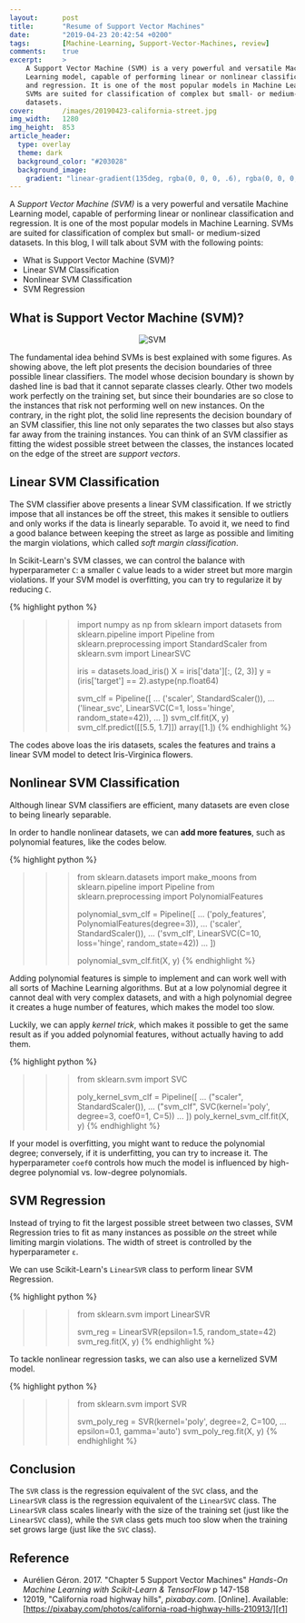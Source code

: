 ```yaml
---
layout:      post
title:       "Resume of Support Vector Machines"
date:        "2019-04-23 20:42:54 +0200"
tags:        [Machine-Learning, Support-Vector-Machines, review]
comments:    true
excerpt:     >
    A Support Vector Machine (SVM) is a very powerful and versatile Machine
    Learning model, capable of performing linear or nonlinear classification
    and regression. It is one of the most popular models in Machine Learning.
    SVMs are suited for classification of complex but small- or medium-sized
    datasets.
cover:       /images/20190423-california-street.jpg
img_width:   1280
img_height:  853
article_header:
  type: overlay
  theme: dark
  background_color: "#203028"
  background_image:
    gradient: "linear-gradient(135deg, rgba(0, 0, 0, .6), rgba(0, 0, 0, .4))"
---
```


A _Support Vector Machine (SVM)_ is a very powerful and versatile Machine
Learning model, capable of performing linear or nonlinear classification and
regression. It is one of the most popular models in Machine Learning. SVMs are
suited for classification of complex but small- or medium-sized datasets. In
this blog, I will talk about SVM with the following points:
- What is Support Vector Machine (SVM)?
- Linear SVM Classification
- Nonlinear SVM Classification
- SVM Regression

## What is Support Vector Machine (SVM)?
<p align="center">
  <img alt="SVM"
  src="{{ site.baseurl }}/images/20190423-svm.png"/>
</p>

The fundamental idea behind SVMs is best explained with some figures. As
showing above, the left plot presents the decision boundaries of three possible
linear classifiers. The model whose decision boundary is shown by dashed line
is bad that it cannot separate classes clearly. Other two models work perfectly
on the training set, but since their boundaries are so close to the instances
that risk not performing well on new instances. On the contrary, in the right
plot, the solid line represents the decision boundary of an SVM classifier,
this line not only separates the two classes but also stays far away from the
training instances. You can think of an SVM classifier as fitting the widest
possible street between the classes, the instances located on the edge of the
street are _support vectors_.

## Linear SVM Classification
The SVM classifier above presents a linear SVM classification. If we strictly
impose that all instances be off the street, this makes it sensible to outliers
and only works if the data is linearly separable. To avoid it, we need to find
a good balance between keeping the street as large as possible and limiting the
margin violations, which called _soft margin classification_.

In Scikit-Learn's SVM classes, we can control the balance with hyperparameter
`C`: a smaller `C` value leads to a wider street but more margin violations. If
your SVM model is overfitting, you can try to regularize it by reducing `C`.

{% highlight python %}
>>> import numpy as np
>>> from sklearn import datasets
>>> from sklearn.pipeline import Pipeline
>>> from sklearn.preprocessing import StandardScaler
>>> from sklearn.svm import LinearSVC
>>>
>>> iris = datasets.load_iris()
>>> X = iris['data'][:, (2, 3)]
>>> y = (iris['target'] == 2).astype(np.float64)
>>>
>>> svm_clf = Pipeline([
...         ('scaler', StandardScaler()),
...         ('linear_svc', LinearSVC(C=1, loss='hinge', random_state=42)),
...     ])
>>> svm_clf.fit(X, y)
>>> svm_clf.predict([[5.5, 1.7]])
array([1.])
{% endhighlight %}

The codes above loas the iris datasets, scales the features and trains a linear
SVM model to detect Iris-Virginica flowers.

## Nonlinear SVM Classification
Although linear SVM classifiers are efficient, many datasets are even close to
being linearly separable.

In order to handle nonlinear datasets, we can **add more features**, such as
polynomial features, like the codes below.

{% highlight python %}
>>> from sklearn.datasets import make_moons
>>> from sklearn.pipeline import Pipeline
>>> from sklearn.preprocessing import PolynomialFeatures
>>>
>>> polynomial_svm_clf = Pipeline([
...         ('poly_features', PolynomialFeatures(degree=3)),
...         ('scaler', StandardScaler()),
...         ('svm_clf', LinearSVC(C=10, loss='hinge', random_state=42))
...     ])
>>>
>>> polynomial_svm_clf.fit(X, y)
{% endhighlight %}

Adding polynomial features is simple to implement and can work well with all
sorts of Machine Learning algorithms. But at a low polynomial degree it cannot
deal with very complex datasets, and with a high polynomial degree it creates a
huge number of features, which makes the model too slow.

Luckily, we can apply _kernel trick_, which makes it possible to get the same
result as if you added polynomial features, without actually having to add
them.

{% highlight python %}
>>> from sklearn.svm import SVC
>>>
>>> poly_kernel_svm_clf = Pipeline([
...         ("scaler", StandardScaler()),
...         ("svm_clf", SVC(kernel='poly', degree=3, coef0=1, C=5))
...     ])
>>> poly_kernel_svm_clf.fit(X, y)
{% endhighlight %}

If your model is overfitting, you might want to reduce the polynomial degree;
conversely, if it is underfitting, you can try to increase it. The
hyperparameter `coef0` controls how much the model is influenced by high-degree
polynomial vs. low-degree polynomials.

## SVM Regression
Instead of trying to fit the largest possible street between two classes, SVM
Regression tries to fit as many instances as possible _on_ the street while
limiting margin violations. The width of street is controlled by the
hyperparameter `ε`.

We can use Scikit-Learn's `LinearSVR` class to perform linear SVM Regression.

{% highlight python %}
>>> from sklearn.svm import LinearSVR
>>>
>>> svm_reg = LinearSVR(epsilon=1.5, random_state=42)
>>> svm_reg.fit(X, y)
{% endhighlight %}

To tackle nonlinear regression tasks, we can also use a kernelized SVM model.

{% highlight python %}
>>> from sklearn.svm import SVR
>>>
>>> svm_poly_reg = SVR(kernel='poly', degree=2, C=100,
...                    epsilon=0.1, gamma='auto')
>>> svm_poly_reg.fit(X, y)
{% endhighlight %}

## Conclusion
The `SVR` class is the regression equivalent of the `SVC` class, and the
`LinearSVR` class is the regression equivalent of the `LinearSVC` class. The
`LinearSVR` class scales linearly with the size of the training set (just like
the `LinearSVC` class), while the `SVR` class gets much too slow when the
training set grows large (just like the `SVC` class).

## Reference
- Aurélien Géron. 2017. "Chapter 5 Support Vector Machines" _Hands-On Machine
Learning with Scikit-Learn & TensorFlow_ p 147-158
- 12019, "California road highway hills", _pixabay.com_. [Online]. Available: [https://pixabay.com/photos/california-road-highway-hills-210913/][r1]

[r1]: https://pixabay.com/photos/california-road-highway-hills-210913/
